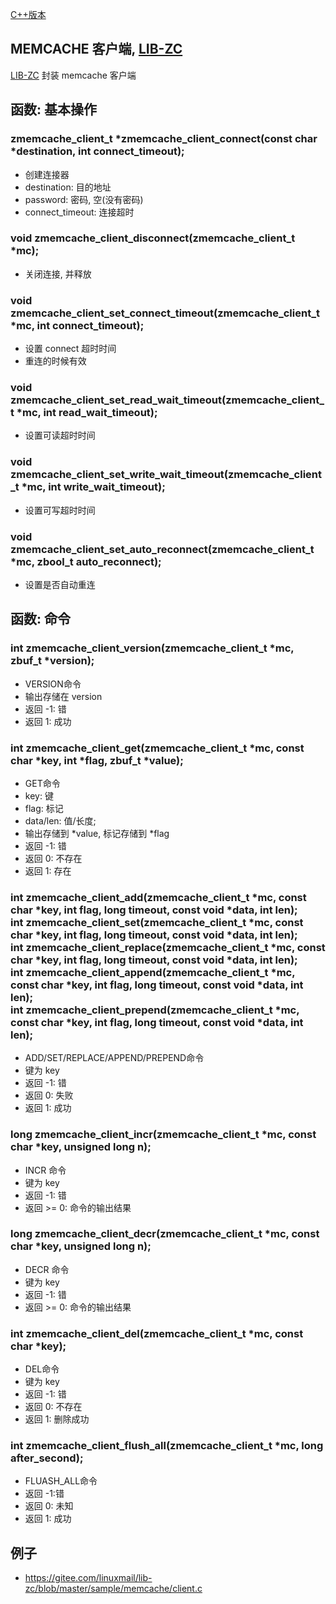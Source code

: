 <A name="readme_md" id="readme_md"></A>

[C++版本](./memcache_client_cpp.md)

## MEMCACHE 客户端, [LIB-ZC](https://gitee.com/linuxmail/lib-zc#readme_md)

[LIB-ZC](https://gitee.com/linuxmail/lib-zc#readme_md) 封装 memcache 客户端

## 函数: 基本操作

### zmemcache_client_t *zmemcache_client_connect(const char *destination, int connect_timeout);

* 创建连接器
* destination: 目的地址
* password: 密码, 空(没有密码)
* connect_timeout: 连接超时

### void zmemcache_client_disconnect(zmemcache_client_t *mc);

* 关闭连接, 并释放

### void zmemcache_client_set_connect_timeout(zmemcache_client_t *mc, int connect_timeout);

* 设置 connect 超时时间
* 重连的时候有效

### void zmemcache_client_set_read_wait_timeout(zmemcache_client_t *mc, int read_wait_timeout);

* 设置可读超时时间

### void zmemcache_client_set_write_wait_timeout(zmemcache_client_t *mc, int write_wait_timeout);

* 设置可写超时时间

### void zmemcache_client_set_auto_reconnect(zmemcache_client_t *mc, zbool_t auto_reconnect);

* 设置是否自动重连

## 函数: 命令

### int zmemcache_client_version(zmemcache_client_t *mc, zbuf_t *version);

* VERSION命令
* 输出存储在 version
* 返回 -1: 错
* 返回 1: 成功

### int zmemcache_client_get(zmemcache_client_t *mc, const char *key, int *flag, zbuf_t *value);

* GET命令
* key: 键
* flag: 标记
* data/len: 值/长度;
* 输出存储到 *value, 标记存储到 *flag
* 返回 -1: 错
* 返回 0: 不存在
* 返回 1: 存在 


### int zmemcache_client_add(zmemcache_client_t *mc, const char *key, int flag, long timeout, const void *data, int len);<BR />int zmemcache_client_set(zmemcache_client_t *mc, const char *key, int flag, long timeout, const void *data, int len);<BR />int zmemcache_client_replace(zmemcache_client_t *mc, const char *key, int flag, long timeout, const void *data, int len);<BR />int zmemcache_client_append(zmemcache_client_t *mc, const char *key, int flag, long timeout, const void *data, int len);<BR />int zmemcache_client_prepend(zmemcache_client_t *mc, const char *key, int flag, long timeout, const void *data, int len); 

* ADD/SET/REPLACE/APPEND/PREPEND命令
* 键为 key
* 返回 -1: 错
* 返回 0: 失败
* 返回 1: 成功

### long zmemcache_client_incr(zmemcache_client_t *mc, const char *key, unsigned long n);

* INCR 命令
* 键为 key
* 返回 -1: 错
* 返回 &gt;= 0: 命令的输出结果

### long zmemcache_client_decr(zmemcache_client_t *mc, const char *key, unsigned long n);

* DECR 命令
* 键为 key
* 返回 -1: 错
* 返回 &gt;= 0: 命令的输出结果

### int zmemcache_client_del(zmemcache_client_t *mc, const char *key);

* DEL命令
* 键为 key
* 返回 -1: 错
* 返回 0: 不存在
* 返回 1: 删除成功

### int zmemcache_client_flush_all(zmemcache_client_t *mc, long after_second);

* FLUASH_ALL命令
* 返回 -1:错
* 返回 0: 未知
* 返回 1: 成功

## 例子

* https://gitee.com/linuxmail/lib-zc/blob/master/sample/memcache/client.c


